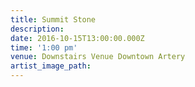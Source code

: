 ```yaml
---
title: Summit Stone
description:
date: 2016-10-15T13:00:00.000Z
time: '1:00 pm'
venue: Downstairs Venue Downtown Artery
artist_image_path:
---
```

